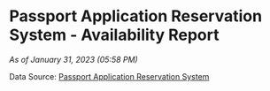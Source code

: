 # Passport Application Reservation System - Availability Report

*As of January 31, 2023 (05:58 PM)*

Data Source: [Passport Application Reservation System](https://eservices.immigration.gov.lk:8443/appointment/pages/reservationApplication.xhtml)